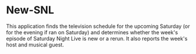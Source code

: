 # New-SNL

This application finds the television schedule for the upcoming Saturday (or for the evening if ran on Saturday) and determines whether the week's episode of Saturday Night Live is new or a rerun. It also reports the week's host and musical guest.
